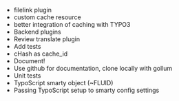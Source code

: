 
* filelink plugin
* custom cache resource
* better integration of caching with TYPO3
* Backend plugins
* Review translate plugin
* Add tests
* cHash as cache_id
* Document!
* Use github for documentation, clone locally with gollum
* Unit tests
* TypoScript smarty object (~FLUID)
* Passing TypoScript setup to smarty config settings
